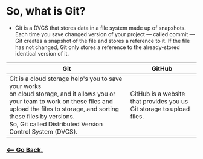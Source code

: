 # So, what is Git?
  * Git is a DVCS that stores data in a file system made up of snapshots. Each time you save changed version of your project — called commit — Git creates a snapshot of the file and stores a reference to it. If the file has not changed, Git only stores a reference to the already-stored identical version of it.

Git | GitHub
--- | ------
Git is a cloud storage help's you to save your works <br/> on cloud storage, and it allows you or your team to work on these files and upload the files to storage, and sorting these files by versions.<br/> So, Git called Distributed Version Control System (DVCS). | GitHub is a website that provides you us Git storage to upload files.

### [<-- Go Back.](reading-notes/../README.md)

